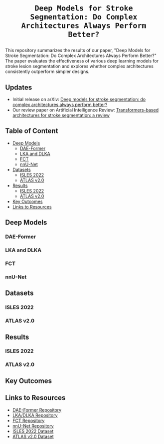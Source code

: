 # <p align=center>`Deep Models for Stroke Segmentation: Do Complex Architectures Always Perform Better?`</p> #

This repository summarizes the results of our paper, "Deep Models for Stroke Segmentation: Do Complex Architectures Always Perform Better?" The paper evaluates the effectiveness of various deep learning models for stroke lesion segmentation and explores whether complex architectures consistently outperform simpler designs.

## Updates
- Initial release on arXiv: [Deep models for stroke segmentation: do complex architectures always perform better?](https://arxiv.org/abs/2403.17177)
- Our review paper on Artificial Intelligence Review: [Transformers-based architectures for stroke segmentation: a review](https://link.springer.com/article/10.1007/s10462-024-10900-5)


## Table of Content
- [Deep Models](#deep-models)
  - [DAE-Former](#dae-former)
  - [LKA and DLKA](#lka-and-dlka)
  - [FCT](#fct)
  - [nnU-Net](#nnu-net)
- [Datasets](#datasets)
  - [ISLES 2022](#isles-2022)
  - [ATLAS v2.0](#atlas)
- [Results](#results)
  - [ISLES 2022](#isles_results)
  - [ATLAS v2.0](#atlas_results)
- [Key Outcomes](#key-outcomes)
- [Links to Resources](#links-to-resources)

## Deep Models

### DAE-Former

### LKA and DLKA

### FCT

### nnU-Net

## Datasets

### ISLES 2022

### <a name="atlas"></a> ATLAS v2.0

## Results

### <a name="isles_results"></a> ISLES 2022

### <a name="atlas_results"></a> ATLAS v2.0

##  Key Outcomes

## Links to Resources
- [DAE-Former Repository](https://github.com/xmindflow/DAEFormer)
- [LKA/DLKA Repository](https://github.com/xmindflow/deformableLKA)
- [FCT Repository](https://github.com/Thanos-DB/FullyConvolutionalTransformer)
- [nnU-Net Repository](https://github.com/MIC-DKFZ/nnUNet)
- [ISLES 2022 Dataset](https://isles22.grand-challenge.org/)
- [ATLAS v2.0 Dataset](https://atlas.grand-challenge.org/)
